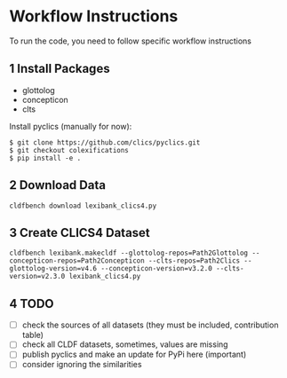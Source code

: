 # Workflow Instructions

To run the code, you need to follow specific workflow instructions

## 1 Install Packages

- glottolog
- concepticon
- clts

Install pyclics (manually for now):

```
$ git clone https://github.com/clics/pyclics.git
$ git checkout colexifications
$ pip install -e .
```

## 2 Download Data

```
cldfbench download lexibank_clics4.py
```

## 3 Create CLICS4 Dataset

```
cldfbench lexibank.makecldf --glottolog-repos=Path2Glottolog --concepticon-repos=Path2Concepticon --clts-repos=Path2Clics --glottolog-version=v4.6 --concepticon-version=v3.2.0 --clts-version=v2.3.0 lexibank_clics4.py
```

## 4 TODO

- [ ] check the sources of all datasets (they must be included, contribution table)
- [ ] check all CLDF datasets, sometimes, values are missing
- [ ] publish pyclics and make an update for PyPi here (important)
- [ ] consider ignoring the similarities
